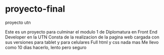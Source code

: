 # proyecto-final
proyecto utn 

Este es un proyecto para culminar el modulo 1 de Diplomatura en Front End Developer en la UTN
Consta de la realizacion de la pagina web cargada con sus versiones para tablet y para celulares
Full html y css nada mas
Me llevo como 10 dias hacerlo, lento pero seguro
